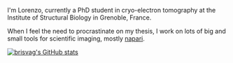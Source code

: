 I'm Lorenzo, currently a PhD student in cryo-electron tomography at the Institute of Structural Biology in Grenoble, France.

When I feel the need to procrastinate on my thesis, I work on lots of big and small tools for scientific imaging, mostly [napari](https://github.com/napari/napari).

[![brisvag's GitHub stats](https://github-readme-stats.vercel.app/api?username=brisvag&show_icons=true&show=reviews,prs_merged,prs_merged_percentage&theme=transparent)](https://github.com/anuraghazra/github-readme-stats)
